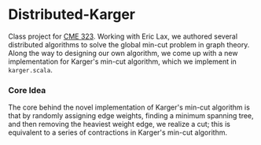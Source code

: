 # Distributed-Karger
Class project for [CME 323](https://stanford.edu/~rezab/classes/cme323/S15/). Working with Eric Lax, we authored several distributed algorithms to solve the global min-cut problem in graph theory. Along the way to designing our own algorithm, we come up with a new implementation for Karger's min-cut algorithm, which we implement in `karger.scala`. 

### Core Idea
The core behind the novel implementation of Karger's min-cut algorithm is that by randomly assigning edge weights, finding a minimum spanning tree, and then removing the heaviest weight edge, we realize a cut; this is equivalent to a series of contractions in Karger's min-cut algorithm.
